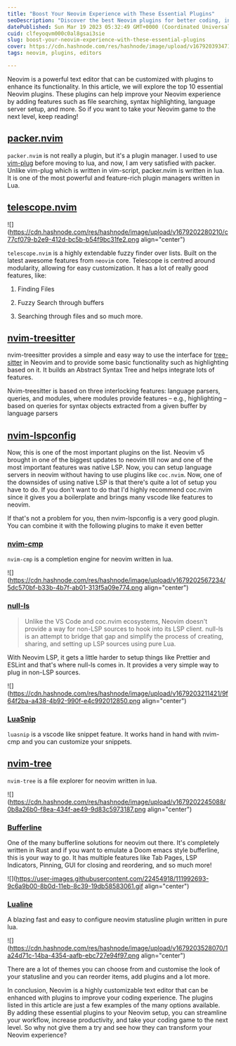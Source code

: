 ```yaml
---
title: "Boost Your Neovim Experience with These Essential Plugins"
seoDescription: "Discover the best Neovim plugins for better coding, including file search, syntax highlighting, and language server setup"
datePublished: Sun Mar 19 2023 05:32:49 GMT+0000 (Coordinated Universal Time)
cuid: clfeyoqvm000c0al8gsai3sie
slug: boost-your-neovim-experience-with-these-essential-plugins
cover: https://cdn.hashnode.com/res/hashnode/image/upload/v1679203934717/804a0caf-0aeb-41e3-918c-09beb7435a3f.png
tags: neovim, plugins, editors

---
```


Neovim is a powerful text editor that can be customized with plugins to enhance its functionality. In this article, we will explore the top 10 essential Neovim plugins. These plugins can help improve your Neovim experience by adding features such as file searching, syntax highlighting, language server setup, and more. So if you want to take your Neovim game to the next level, keep reading!

## [packer.nvim](https://github.com/wbthomason/packer.nvim)

`packer.nvim` is not really a plugin, but it's a plugin manager. I used to use [vim-plug](https://github.com/junegunn/vim-plug) before moving to lua, and now, I am very satisfied with packer. Unlike vim-plug which is written in vim-script, packer.nvim is written in lua. It is one of the most powerful and feature-rich plugin managers written in Lua.

## [telescope.nvim](https://github.com/nvim-telescope/telescope.nvim)

![](https://cdn.hashnode.com/res/hashnode/image/upload/v1679202280210/c77cf079-b2e9-412d-bc5b-b54f9bc31fe2.png align="center")

`telescope.nvim` is a highly extendable fuzzy finder over lists. Built on the latest awesome features from `neovim` core. Telescope is centred around modularity, allowing for easy customization. It has a lot of really good features, like:

1. Finding Files
    
2. Fuzzy Search through buffers
    
3. Searching through files and so much more.
    

## [nvim-treesitter](https://github.com/nvim-treesitter/nvim-treesitter)

nvim-treesitter provides a simple and easy way to use the interface for [tree-sitter](https://github.com/tree-sitter/tree-sitter) in Neovim and to provide some basic functionality such as highlighting based on it. It builds an Abstract Syntax Tree and helps integrate lots of features.

Nvim-treesitter is based on three interlocking features: language parsers, queries, and modules, where modules provide features – e.g., highlighting – based on queries for syntax objects extracted from a given buffer by language parsers

## [nvim-lspconfig](https://github.com/neovim/nvim-lspconfig)

Now, this is one of the most important plugins on the list. Neovim v5 brought in one of the biggest updates to neovim till now and one of the most important features was native LSP. Now, you can setup language servers in neovim without having to use plugins like `coc.nvim`. Now, one of the downsides of using native LSP is that there's quite a lot of setup you have to do. If you don't want to do that I'd highly recommend coc.nvim since it gives you a boilerplate and brings many vscode like features to neovim.

If that's not a problem for you, then nvim-lspconfig is a very good plugin. You can combine it with the following plugins to make it even better

### [nvim-cmp](https://github.com/hrsh7th/nvim-cmp)

`nvim-cmp` is a completion engine for neovim written in lua.

![](https://cdn.hashnode.com/res/hashnode/image/upload/v1679202567234/5dc570bf-b33b-4b7f-ab01-313f5a09e774.png align="center")

### [null-ls](https://github.com/jose-elias-alvarez/null-ls.nvim)

> Unlike the VS Code and coc.nvim ecosystems, Neovim doesn't provide a way for non-LSP sources to hook into its LSP client. null-ls is an attempt to bridge that gap and simplify the process of creating, sharing, and setting up LSP sources using pure Lua.

With Neovim LSP, it gets a little harder to setup things like Prettier and ESLint and that's where null-ls comes in. It provides a very simple way to plug in non-LSP sources.

![](https://cdn.hashnode.com/res/hashnode/image/upload/v1679203211421/9f64f2ba-a438-4b92-990f-e4c992012850.png align="center")

### [LuaSnip](https://github.com/L3MON4D3/LuaSnip)

`luasnip` is a vscode like snippet feature. It works hand in hand with nvim-cmp and you can customize your snippets.

## [nvim-tree](https://github.com/kyazdani42/nvim-tree.lua)

`nvim-tree` is a file explorer for neovim written in lua.

![](https://cdn.hashnode.com/res/hashnode/image/upload/v1679202245088/0b8a26b0-f8ea-434f-ae49-9d83c5973187.png align="center")

### [Bufferline](https://github.com/akinsho/bufferline.nvim)

One of the many bufferline solutions for neovim out there. It's completely written in Rust and if you want to emulate a Doom emacs style bufferline, this is your way to go. It has multiple features like Tab Pages, LSP Indicators, Pinning, GUI for closing and reordering, and so much more!

![](https://user-images.githubusercontent.com/22454918/111992693-9c6a9b00-8b0d-11eb-8c39-19db58583061.gif align="center")

### [Lualine](https://github.com/nvim-lualine/lualine.nvim)

A blazing fast and easy to configure neovim statusline plugin written in pure lua.

![](https://cdn.hashnode.com/res/hashnode/image/upload/v1679203528070/1a24d71c-14ba-4354-aafb-ebc727e94f97.png align="center")

There are a lot of themes you can choose from and customise the look of your statusline and you can reorder items, add plugins and a lot more.

In conclusion, Neovim is a highly customizable text editor that can be enhanced with plugins to improve your coding experience. The plugins listed in this article are just a few examples of the many options available. By adding these essential plugins to your Neovim setup, you can streamline your workflow, increase productivity, and take your coding game to the next level. So why not give them a try and see how they can transform your Neovim experience?